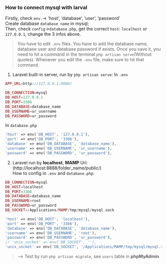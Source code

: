 ### How to connect mysql with larval
Firstly, check `env.`->  ‘host’, ‘database’, ‘user’, ‘password’  
Create database `database name` in mysql;  
Then, check `config`->`database.php`, get the correct `host`: `localhost` or `127.0.0.1`, change the 3 infos above.  

> You have to edit `.env` files. 
> You have to add the database name, database user and database password if exists. Once you save it, you need to hit a command in the terminal `php artisan serve`(Without quotes). Whenever you edit the `.env` file, make sure to hit that command.


1. Laravel built-in server, run by `php artisan serve`:
In `.env`
```php
APP_URL=http://127.0.0.1:8000/

DB_CONNECTION=mysql
DB_HOST=127.0.0.1
DB_PORT=3306
DB_DATABASE=database_name
DB_USERNAME=ur_username
DB_PASSWORD=ur_password
```
In `database.php`
```php
'host' => env('DB_HOST', '127.0.0.1'),
'port' => env('DB_PORT', '3306'),
'database' => env('DB_DATABASE', 'database_name'),
'username' => env('DB_USERNAME', 'ur_username'),
'password' => env('DB_PASSWORD', 'ur_password'),
```

2. Laravel run by __localhost__, __MAMP__
Url:  
(http://localhost:8888/folder_name/public/)  
How to config in `.env` and `database.php`:  
```php
DB_CONNECTION=mysql
DB_HOST=localhost
DB_PORT=3306
DB_DATABASE=database_name
DB_USERNAME=root
DB_PASSWORD=ur_password
DB_SOCKET=/Applications/MAMP/tmp/mysql/mysql.sock
```
```php
'host' => env('DB_HOST', 'localhost'),
'port' => env('DB_PORT', '3306'),
'database' => env('DB_DATABASE', 'database_name'),
'username' => env('DB_USERNAME', 'root'),
'password' => env('DB_PASSWORD', 'ur_password'),
// 'unix_socket' => env('DB_SOCKET', ''),
'unix_socket' => env('DB_SOCKET', '/Applications/MAMP/tmp/mysql/mysql.sock'),
```
> —> Test by run `php artisan migrate`, see `users` table in __phpMyAdmin__
